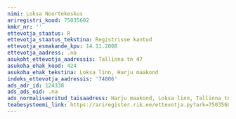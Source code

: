```yaml
---
nimi: Loksa Noortekeskus
ariregistri_kood: 75035602
kmkr_nr: ''
ettevotja_staatus: R
ettevotja_staatus_tekstina: Registrisse kantud
ettevotja_esmakande_kpv: 14.11.2008
ettevotja_aadress: .na
asukoht_ettevotja_aadressis: Tallinna tn 47
asukoha_ehak_kood: 424
asukoha_ehak_tekstina: Loksa linn, Harju maakond
indeks_ettevotja_aadressis: '74806'
ads_adr_id: 124338
ads_ads_oid: .na
ads_normaliseeritud_taisaadress: Harju maakond, Loksa linn, Tallinna tn 47
teabesysteemi_link: https://ariregister.rik.ee/ettevotja.py?ark=75035602&ref=rekvisiidid
---
```

